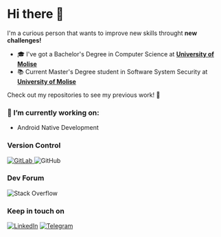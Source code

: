 # Hi there 👋
I'm a curious person that wants to improve new skills throught **new challenges!**

- 🎓 I've got a Bachelor's Degree in Computer Science at <a href="https://www2.unimol.it/">**University of Molise**</a>
- 📚 Current Master's Degree student in Software System Security at <a href="https://www2.unimol.it/">**University of Molise**</a>

Check out my repositories to see my previous work! 👀

### 🔭 I’m currently working on:
*  Android Native Development

### Version Control
<a href="https://gitlab.com/xelanac"><img alt="GitLab" src="https://img.shields.io/badge/gitlab-%23181717.svg?&style=for-the-badge&logo=gitlab&logoColor=white"/> </a> <img alt="GitHub" src="https://img.shields.io/badge/github-%23121011.svg?&style=for-the-badge&logo=github&logoColor=white"/>

### Dev Forum
<img alt="Stack Overflow" src="https://img.shields.io/badge/-Stackoverflow-FE7A16?style=for-the-badge&logo=stack-overflow&logoColor=white"/> </a>

### Keep in touch on
<a href="https://www.linkedin.com/in/alessandro-cancelliere-b1268218a/">
<img alt="LinkedIn" src="https://img.shields.io/badge/linkedin-%230077B5.svg?&style=for-the-badge&logo=linkedin&logoColor=white"/></a> <a  href="https://telegram.me/xelanac"><img alt="Telegram" src="https://img.shields.io/badge/Telegram-2CA5E0?style=for-the-badge&logo=telegram&logoColor=white"/> </a>
<!--
**xelanac/xelanac** is a ✨ _special_ ✨ repository because its `README.md` (this file) appears on your GitHub profile.

Here are some ideas to get you started:

- 🔭 I’m currently working on ...
- 🌱 I’m currently learning ...
- 👯 I’m looking to collaborate on ...
- 🤔 I’m looking for help with ...
- 💬 Ask me about ...
- 📫 How to reach me: ...
- 😄 Pronouns: ...
- ⚡ Fun fact: ...
-->
